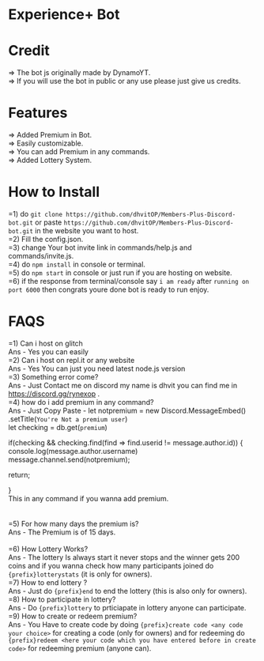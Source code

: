 # Experience+ Bot
# Credit
=> The bot js originally made by DynamoYT. <br />
=> If you will use the bot in public or any use please just give us credits. <br />
# Features
=> Added Premium in Bot. <br />
=> Easily customizable. <br />
=> You can add Premium in any commands. <br />
=> Added Lottery System. <br />
# How to Install
=1) do ``git clone https://github.com/dhvitOP/Members-Plus-Discord-bot.git`` or paste `https://github.com/dhvitOP/Members-Plus-Discord-bot.git` in the website you want to host. <br />
=2) Fill the config.json. <br />
=3) change Your bot invite link in commands/help.js and commands/invite.js. <br />
=4) do ``npm install`` in console or terminal. <br />
=5) do ``npm start`` in console or just run if you are hosting on website. <br />
=6) if the response from terminal/console say `i am ready` after `running on port 6000` then congrats youre done bot is ready to run enjoy. <br />
# FAQS
=1) Can i host on glitch <br />
Ans - Yes you can easily <br />
=2) Can i host on repl.it or any website <br />
Ans - Yes You can just you need latest node.js version <br />
=3) Something error come?<br />
Ans - Just Contact me on discord my name is dhvit you can find me in https://discord.gg/rynexop . <br />
=4) how do i add premium in any command? <br />
Ans - Just Copy Paste - let notpremium = new Discord.MessageEmbed() <br />
.setTitle(`You're Not a premium user`) <br />
 let checking = db.get(`premium`) <br />

if(checking && checking.find(find => find.userid != message.author.id)) { <br /> 
  console.log(message.author.username) <br />
  message.channel.send(notpremium); <br />

  return; <br />

} <br /> This in any command if you wanna add premium. <br />
 <br />
  <br />
  =5) For how many days the premium is?  <br />
  Ans - The Premium is of 15 days.  <br />
  <br />
  =6) How Lottery Works? <br />
  Ans - The lottery Is always start it never stops and the winner gets 200 coins and if you wanna check how many participants joined do `{prefix}lotterystats` (it is only for owners). <br />
  =7) How to end lottery ? <br />
  Ans - Just do `{prefix}end` to end the lottery (this is also only for owners). <br />
  =8) How to participate in lottery? <br />
  Ans - Do `{prefix}lottery` to prticiapate in lottery anyone can participate. <br />
  =9) How to create or redeem premium? <br />
  Ans - You Have to create code by doing `{prefix}create code <any code your choice>` for creating a code (only for owners) and for redeeming do `{prefix}redeem <here your code which you have entered before in create code>` for redeeming premium (anyone can). <br />


